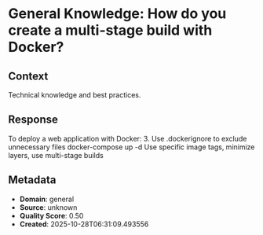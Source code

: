 # General Knowledge: How do you create a multi-stage build with Docker?

## Context
Technical knowledge and best practices.

## Response
To deploy a web application with Docker: 3. Use .dockerignore to exclude unnecessary files docker-compose up -d Use specific image tags, minimize layers, use multi-stage builds

## Metadata
- **Domain**: general
- **Source**: unknown
- **Quality Score**: 0.50
- **Created**: 2025-10-28T06:31:09.493556